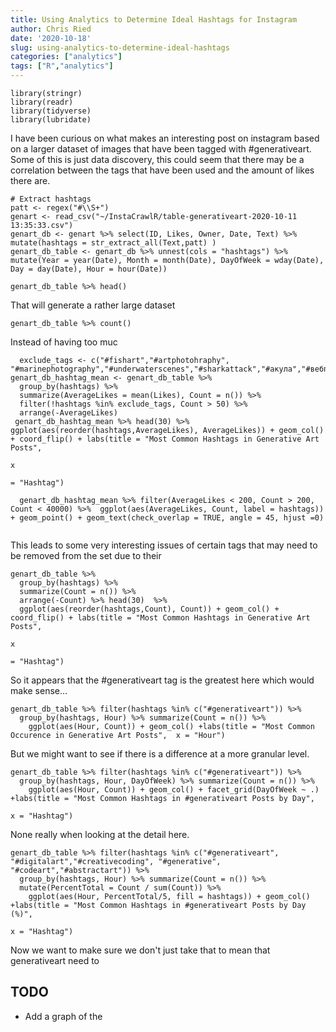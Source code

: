 ```yaml
---
title: Using Analytics to Determine Ideal Hashtags for Instagram 
author: Chris Ried
date: '2020-10-18'
slug: using-analytics-to-determine-ideal-hashtags
categories: ["analytics"]
tags: ["R","analytics"]
---
```



```{r include=FALSE}
library(stringr)
library(readr)
library(tidyverse)
library(lubridate)
```

I have been curious on what makes an interesting post on instagram based on a larger dataset of images that have been tagged with #generativeart. Some of this is just data discovery, this could seem that there may be a correlation between the tags that have been used and the amount of likes there are. 



```{r}
# Extract hashtags
patt <- regex("#\\S+")
genart <- read_csv("~/InstaCrawlR/table-generativeart-2020-10-11 13:35:33.csv")
genart_db <- genart %>% select(ID, Likes, Owner, Date, Text) %>% mutate(hashtags = str_extract_all(Text,patt) )
genart_db_table <- genart_db %>% unnest(cols = "hashtags") %>% mutate(Year = year(Date), Month = month(Date), DayOfWeek = wday(Date),  Day = day(Date), Hour = hour(Date))
```

```{r}
genart_db_table %>% head()
```
That will generate a rather large dataset 
```{r}
genart_db_table %>% count()
```

Instead of having too muc
```{r}
  exclude_tags <- c("#fishart","#artphotohraphy", "#marinephotography","#underwaterscenes","#sharkattack","#акула","#вебпанк","#сос","#seaphotography","fishart","#sharks","#enhancedvitimins")
genart_db_hashtag_mean <- genart_db_table %>% 
  group_by(hashtags) %>% 
  summarize(AverageLikes = mean(Likes), Count = n()) %>% 
  filter(!hashtags %in% exclude_tags, Count > 50) %>% 
  arrange(-AverageLikes)
 genart_db_hashtag_mean %>% head(30) %>% ggplot(aes(reorder(hashtags,AverageLikes), AverageLikes)) + geom_col() + coord_flip() + labs(title = "Most Common Hashtags in Generative Art Posts", 
                                                                                 x
                                                                                 = "Hashtag")
 
  genart_db_hashtag_mean %>% filter(AverageLikes < 200, Count > 200, Count < 40000) %>%  ggplot(aes(AverageLikes, Count, label = hashtags)) + geom_point() + geom_text(check_overlap = TRUE, angle = 45, hjust =0)
  
```
This leads to some very interesting issues of certain tags that may need to be removed from the set due to their  

```{r}
genart_db_table %>% 
  group_by(hashtags) %>% 
  summarize(Count = n()) %>% 
  arrange(-Count) %>% head(30)  %>% 
  ggplot(aes(reorder(hashtags,Count), Count)) + geom_col() + coord_flip() + labs(title = "Most Common Hashtags in Generative Art Posts", 
                                                                                 x
                                                                                 = "Hashtag")
```
So it appears that the #generativeart tag is the greatest here which would make sense... 
```{r}
genart_db_table %>% filter(hashtags %in% c("#generativeart")) %>% 
  group_by(hashtags, Hour) %>% summarize(Count = n()) %>% 
    ggplot(aes(Hour, Count)) + geom_col() +labs(title = "Most Common Occurence in Generative Art Posts",  x = "Hour")
```

But we might want to see if there is a difference at a more granular level. 
```{r}
genart_db_table %>% filter(hashtags %in% c("#generativeart")) %>% 
  group_by(hashtags, Hour, DayOfWeek) %>% summarize(Count = n()) %>% 
    ggplot(aes(Hour, Count)) + geom_col() + facet_grid(DayOfWeek ~ .) +labs(title = "Most Common Hashtags in #generativeart Posts by Day", 
                                                                                 x = "Hashtag")
```
None really when looking at the detail here. 

```{r}
genart_db_table %>% filter(hashtags %in% c("#generativeart", "#digitalart","#creativecoding", "#generative", "#codeart","#abstractart")) %>% 
  group_by(hashtags, Hour) %>% summarize(Count = n()) %>% 
  mutate(PercentTotal = Count / sum(Count)) %>% 
    ggplot(aes(Hour, PercentTotal/5, fill = hashtags)) + geom_col()  +labs(title = "Most Common Hashtags in #generativeart Posts by Day (%)", 
                                                                                 x = "Hashtag") 
```
Now we want to make sure we don't just take that to mean that generativeart need to 

## TODO 
* Add a graph of the 